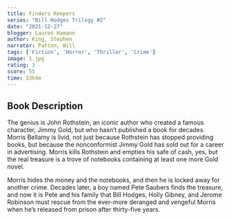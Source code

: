 ```yaml
---
title: Finders Keepers
series: "Bill Hodges Trilogy #2"
date: "2021-12-27"
blogger: Lauren Hamann
author: King, Stephen
narrator: Patton, Will
tags: ['Fiction', 'Horror', 'Thriller', 'Crime']
image: 1.jpg
rating: 3
score: 55
time: 13h4m
---
```




## Book Description

The genius is John Rothstein, an iconic author who created a famous character, Jimmy Gold, but who hasn’t published a book for decades. Morris Bellamy is livid, not just because Rothstein has stopped providing books, but because the nonconformist Jimmy Gold has sold out for a career in advertising. Morris kills Rothstein and empties his safe of cash, yes, but the real treasure is a trove of notebooks containing at least one more Gold novel.

Morris hides the money and the notebooks, and then he is locked away for another crime. Decades later, a boy named Pete Saubers finds the treasure, and now it is Pete and his family that Bill Hodges, Holly Gibney, and Jerome Robinson must rescue from the ever-more deranged and vengeful Morris when he’s released from prison after thirty-five years.